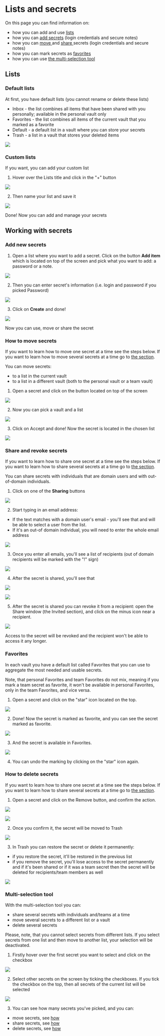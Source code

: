 # Lists and secrets

On this page you can find information on:

* how you can add and use [lists](https://github.com/caesar-team/docs/blob/master/user_docs/items.md#lists)
* how you can [add secrets](https://github.com/caesar-team/docs/blob/master/user_docs/items.md#add-new-secrets) \(login credentials and secure notes\)
* how you can [move ](https://github.com/caesar-team/docs/blob/master/user_docs/items.md#how-to-move-secrets)and [share ](https://github.com/caesar-team/docs/blob/master/user_docs/items.md#share-secrets)secrets \(login credentials and secure notes\)
* how you can mark secrets as [favorites](https://github.com/caesar-team/docs/blob/master/user_docs/items.md#favorites)
* how you can use [the multi-selection tool](https://github.com/caesar-team/docs/blob/master/user_docs/items.md#multi-selection-tool)

## Lists

### Default lists

At first, you have default lists \(you cannot rename or delete these lists\)

* Inbox - the list combines all items that have been shared with you personally; available in the personal vault only
* Favorites - the list combines all items of the current vault that you marked as a favorite
* Default - a default list in a vault where you can store your secrets
* Trash - a list in a vault that stores your deleted items 

![](../.gitbook/assets/image%20%2875%29.png)

### Custom lists

If you want, you can add your custom list

1. Hover over the Lists title and click in the "+" button

![](../.gitbook/assets/image%20%28105%29.png)

2. Then name your list and save it

![](../.gitbook/assets/image%20%2885%29.png)

Done! Now you can add and manage your secrets

## Working with secrets

### Add new secrets

1. Open a list where you want to add a secret. Click on the button **Add item** which is located on top of the screen and pick what you want to add: a password or a note.

![](../.gitbook/assets/image%20%28102%29.png)

2. Then you can enter secret's information \(i.e. login and password if you picked Password\)

![](../.gitbook/assets/image%20%2898%29.png)

3. Click on **Create** and done! 

![](../.gitbook/assets/image%20%2897%29.png)

Now you can use, move or share the secret

### How to move secrets 

If you want to learn how to move one secret at a time see the steps below. If you want to learn how to move several secrets at a time go to [the section](https://github.com/caesar-team/docs/blob/master/user_docs/items.md#multi-selection-tool).

You can move secrets:

* to a list in the current vault
* to a list in a different vault \(both to the personal vault or a team vault\)

1. Open a secret and click on the button located on top of the screen

![](../.gitbook/assets/image%20%2892%29.png)

2. Now you can pick a vault and a list

![](../.gitbook/assets/image%20%2874%29.png)

3. Click on Accept and done! Now the secret is located in the chosen list

![](../.gitbook/assets/image%20%2896%29.png)

### Share and revoke secrets

If you want to learn how to share one secret at a time see the steps below. If you want to learn how to share several secrets at a time go to [the section](https://github.com/caesar-team/docs/blob/master/user_docs/items.md#multi-selection-tool).

You can share secrets with individuals that are domain users and with out-of-domain individuals.

1. Click on one of the **Sharing** buttons

![](../.gitbook/assets/image%20%2877%29.png)

2. Start typing in an email address:

* If the text matches with a domain user's email - you'll see that and will be able to select a user from the list. 
* If it's an out-of domain individual, you will need to enter the whole email address

![](../.gitbook/assets/image%20%2876%29.png)

3. Once you enter all emails, you'll see a list of recipients \(out of domain recipients will be marked with the "!" sign\)

![](../.gitbook/assets/image%20%2889%29.png)

4. After the secret is shared, you'll see that

![](../.gitbook/assets/image%20%28101%29.png)

![](../.gitbook/assets/image%20%2888%29.png)

5. After the secret is shared you can revoke it from a recipient: open the Share window \(the Invited section\), and click on the minus icon near a recipient.

![](../.gitbook/assets/image%20%2878%29.png)

Access to the secret will be revoked and the recipient won't be able to access it any longer.



### Favorites

In each vault you have a default list called Favorites that you can use to aggregate the most needed and usable secrets.

Note, that personal Favorites and team Favorites do not mix, meaning if you mark a team secret as favorite, it won't be available in personal Favorites, only in the team Favorites, and vice versa. 

1. Open a secret and click on the "star" icon located on the top.

![](../.gitbook/assets/image%20%2895%29.png)

2. Done! Now the secret is marked as favorite, and you can see the secret marked as favorite.

![](../.gitbook/assets/image%20%2880%29.png)

3. And the secret is available in Favorites.

![](../.gitbook/assets/image%20%2887%29.png)

4. You can undo the marking by clicking on the "star" icon again.

### How to delete secrets

If you want to learn how to share one secret at a time see the steps below. If you want to learn how to share several secrets at a time go to [the section](https://github.com/caesar-team/docs/blob/master/user_docs/items.md#multi-selection-tool).

1. Open a secret and click on the Remove button, and confirm the action.

![](../.gitbook/assets/image%20%2894%29.png)

![](../.gitbook/assets/image%20%2883%29.png)

2. Once you confirm it, the secret will be moved to Trash

![](../.gitbook/assets/image%20%2873%29.png)

3. In Trash you can restore the secret or delete it permanently:

* if you restore the secret, it'll be restored in the previous list
* if you remove the secret, you'll lose access to the secret permanently and if it's been shared or if it was a team secret then the secret will be deleted for recipients/team members as well

![](../.gitbook/assets/image%20%2884%29.png)

### Multi-selection tool

With the multi-selection tool you can:

* share several secrets with individuals and/teams at a time
* move several secrets to a different list or a vault 
* delete several secrets

Please, note, that you cannot select secrets from different lists. If you select secrets from one list and then move to another list, your selection will be deactivated. 

1. Firstly hover over the first secret you want to select and click on the checkbox

![](../.gitbook/assets/image%20%2851%29.png)

2. Select other secrets on the screen by ticking the checkboxes. If you tick the checkbox on the top, then all secrets of the current list will be selected

![](../.gitbook/assets/image%20%2852%29.png)

3. You can see how many secrets you've picked, and you can:

* move secrets, see [how ](https://github.com/caesar-team/docs/blob/master/user_docs/items.md#how-to-move-secrets)
* share secrets, see [how](https://github.com/caesar-team/docs/blob/master/user_docs/items.md#share-secrets) 
* delete secrets, see [how](https://github.com/caesar-team/docs/blob/master/user_docs/items.md#how-to-delete-secrets)





